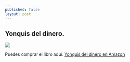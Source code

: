 ```yaml
---
published: false
layout: post
---
```

## Yonquis del dinero.

![]({{site.baseurl}}/_posts/41MbAQqWE0L._SX313_BO1%2C204%2C203%2C200_.jpg)

Puedes comprar el libro aquí: [Yonquis del dinero en Amazon](https://www.amazon.es/Yonquis-del-dinero-Cuadril%C3%A1tero-libros/dp/841601289X)
